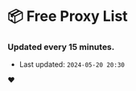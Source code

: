 # :package: Free Proxy List
### Updated every 15 minutes.

- Last updated: `2024-05-20 20:30`

:heart:
